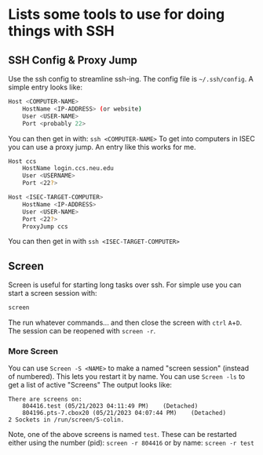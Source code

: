 # Lists some tools to use for doing things with SSH

## SSH Config & Proxy Jump
Use the ssh config to streamline ssh-ing. The config file is `~/.ssh/config`. A simple entry looks like:
```bash
Host <COMPUTER-NAME>
    HostName <IP-ADDRESS> (or website)
    User <USER-NAME>
    Port <probably 22>
```
You can then get in with: `ssh <COMPUTER-NAME>`
To get into computers in ISEC you can use a proxy jump. An entry like this works for me.
```bash
Host ccs
    HostName login.ccs.neu.edu
    User <USERNAME>
    Port <22?>

Host <ISEC-TARGET-COMPUTER>
    HostName <IP-ADDRESS>
    User <USER-NAME>
    Port <22?>
    ProxyJump ccs
```
You can then get in with `ssh <ISEC-TARGET-COMPUTER>`

## Screen
Screen is useful for starting long tasks over ssh. For simple use you can start a screen session with:
```bash
screen 
```
The run whatever commands... and then close the screen with `ctrl` `A`+`D`. The session can be reopened with `screen -r`.
### More Screen
You can use `Screen -S <NAME>` to make a named "screen session" (instead of numbered). This lets you restart it by name.
You can use `Screen -ls` to get a list of active "Screens" The output looks like:
```
There are screens on:
	804416.test	(05/21/2023 04:11:49 PM)	(Detached)
	804196.pts-7.cbox20	(05/21/2023 04:07:44 PM)	(Detached)
2 Sockets in /run/screen/S-colin.
```
Note, one of the above screens is named `test`. These can be restarted either using the number (pid): `screen -r 804416` or by name: `screen -r test`